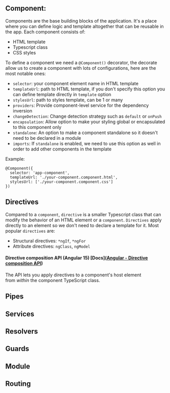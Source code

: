 ## Component:

Components are the base building blocks of the application. It's a place where you can define logic and template altogether that can be reusable in the app. 
Each component consists of:
- HTML template
- Typescript class
- CSS styles

To define a component we need a `@Component()` decorator, the decorate allow us to create a component with lots of configurations, here are the most notable ones:
- `selector`: your component element name in HTML template
- `templateUrl`: path to HTML template, if you don't specify this option you can define template directly in `template` option
- `stylesUrl`: path to styles template, can be 1 or many
- `providers`: Provide component-level service for the dependency inversion
- `changeDetection`: Change detection strategy such as `default` or `onPush`
- `encapsulation`: Allow option to make your styling global or encapsulated to this component only
- `standalone`: An option to make a component standalone so it doesn't need to be declared in a module
- `imports`: If `standalone` is enabled, we need to use this option as well in order to add other components in the template

Example:
```
@Component({
  selector: 'app-component',
  templateUrl: './your-component.component.html',
  stylesUrl: ['./your-component.component.css']
})
```

## Directives
Compared to a `component`, `directive` is a smaller Typescript class that can modify the behavior of an HTML element or a `component`. `Directives` apply directly to an element so we don't need to declare a template for it.
Most popular `directives` are: 
- Structural directives: `*ngIf`, `*ngFor`
- Attribute directives: `ngClass`, `ngModel`
#### Directive composition API (Angular 15) [Docs]([Angular - Directive composition API](https://angular.io/guide/directive-composition-api#directive-composition-api))
The API lets you apply directives to a component's host element from _within_ the component TypeScript class.

## Pipes
## Services
## Resolvers
## Guards
## Module
## Routing